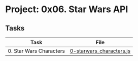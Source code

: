 # Project: 0x06. Star Wars API

## Tasks

| Task | File |
| ---- | ---- |
| 0. Star Wars Characters | [0-starwars_characters.js](./0-starwars_characters.js) |
